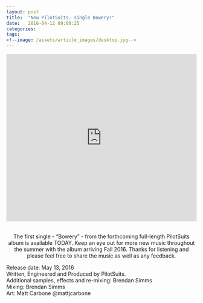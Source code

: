 ```yaml
---
layout: post
title:  "New PilotSuits. single Bowery!"
date:   2016-04-12 09:00:25
categories: 
tags: 
<!--image: /assets/article_images/desktop.jpg-->
---
```



<iframe style="border: 0; width: 100%; height: 442px;" src="https://bandcamp.com/EmbeddedPlayer/track=3993829814/size=large/bgcol=ffffff/linkcol=0687f5/tracklist=false/transparent=true/" seamless><a href="http://pilotsuits.bandcamp.com/track/bowery">Bowery by PilotSuits.</a></iframe>

<center>
</br>

<p>The first single - “Bowery” - from the forthcoming full-length PilotSuits album is available TODAY. Keep an eye out for more new music throughout the summer with the album arriving Fall 2016. Thanks for listening and please feel free to share the music as well as any feedback.</p> 
</center>

<p>Release date: May 13, 2016</br>
Written, Engineered and Produced by PilotSuits.</br>
Additional samples, effects and re-mixing: Brendan Simms</br>
Mixing: Brendan Simms</br>
Art: Matt Carbone @mattjcarbone</br></p>


